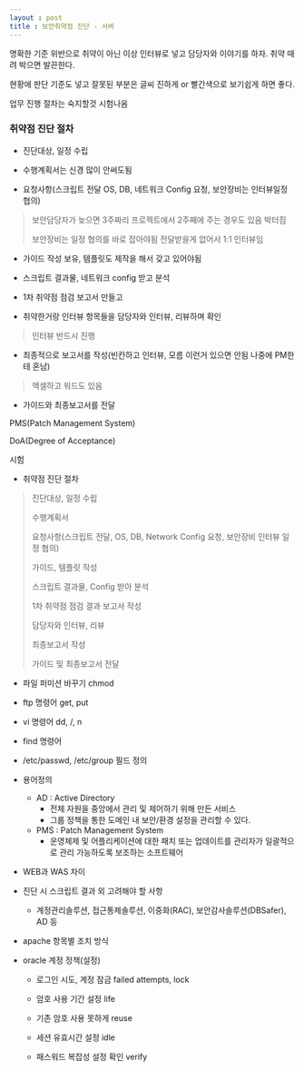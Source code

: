 ```yaml
---
layout : post
title : 보안취약점 진단 - 서버
---
```


명확한 기준 위반으로 취약이 아닌 이상
인터뷰로 넣고 담당자와 이야기를 하자.
취약 때려 박으면 발끈한다.

현황에 판단 기준도 넣고
잘못된 부분은 글씨 진하게 or 빨간색으로 보기쉽게 하면 좋다.

업무 진행 절차는 숙지할것 시험나옴



### 취약점 진단 절차

- 진단대상, 일정 수립

- 수행계획서는 신경 많이 안써도됨

- 요청사항(스크립트 전달 OS, DB, 네트워크 Config 요청, 보안장비는 인터뷰일정 협의)

> 보안담당자가 늦으면 3주짜리 프로젝트에서 2주째에 주는 경우도 있음 박터짐
>
> 보안장비는 일정 협의를 바로 잡아야됨 전달받을게 없어서 1:1 인터뷰임

- 가이드 작성 보유, 템플릿도 제작을 해서 갖고 있어야됨

- 스크립트 결과물, 네트워크 config 받고 분석

- 1차 취약점 점검 보고서 만들고

- 취약한거랑 인터뷰 항목들을 담당자와 인터뷰, 리뷰하며 확인

> 인터뷰 반드시 진행

- 최종적으로 보고서를 작성(빈칸하고 인터뷰, 모름 이런거 있으면 안됨 나중에 PM한테 혼남)

> 엑셀하고 워드도 있음

- 가이드와 최종보고서를 전달



PMS(Patch Management System)

DoA(Degree of Acceptance)





시험



- 취약점 진단 절차

> 진단대상, 일정 수립
>
> 수행계획서
>
> 요청사항(스크립트 전달, OS, DB, Network Config 요청, 보안장비 인터뷰 일정 협의)
>
> 가이드, 템플릿 작성
>
> 스크립트 결과물, Config 받아 분석
>
> 1차 취약점 점검 결과 보고서 작성
>
> 담당자와 인터뷰, 리뷰
>
> 최종보고서 작성
>
> 가이드 및 최종보고서 전달



- 파일 퍼미션 바꾸기 chmod	

- ftp 명령어 get, put

- vi 명령어 dd, /, n

- find 명령어 

- /etc/passwd, /etc/group 필드 정의

- 용어정의

  + AD : Active Directory
    - 전체 자원을 중앙에서 관리 및 제어하기 위해 만든 서비스
    - 그룹 정책을 통한 도메인 내 보안/환경 설정을 관리할 수 있다.
  + PMS : Patch Management System
    + 운영체제 및 어플리케이션에 대한 패치 또는 업데이트를 관리자가 일괄적으로 관리 가능하도록 보조하는 소프트웨어

- WEB과 WAS 차이

- 진단 시 스크립트 결과 외 고려해야 할 사항

  - 계정관리솔루션, 접근통제솔루션, 이중화(RAC), 보안감사솔루션(DBSafer), AD 등

- apache 항목별 조치 방식

- oracle 계정 정책(설정)

  - 로그인 시도, 계정 잠금 failed attempts, lock

  - 암호 사용 기간 설정 life

  - 기존 암호 사용 못하게 reuse

  - 세션 유효시간 설정 idle

  - 패스워드 복잡성 설정 확인 verify
